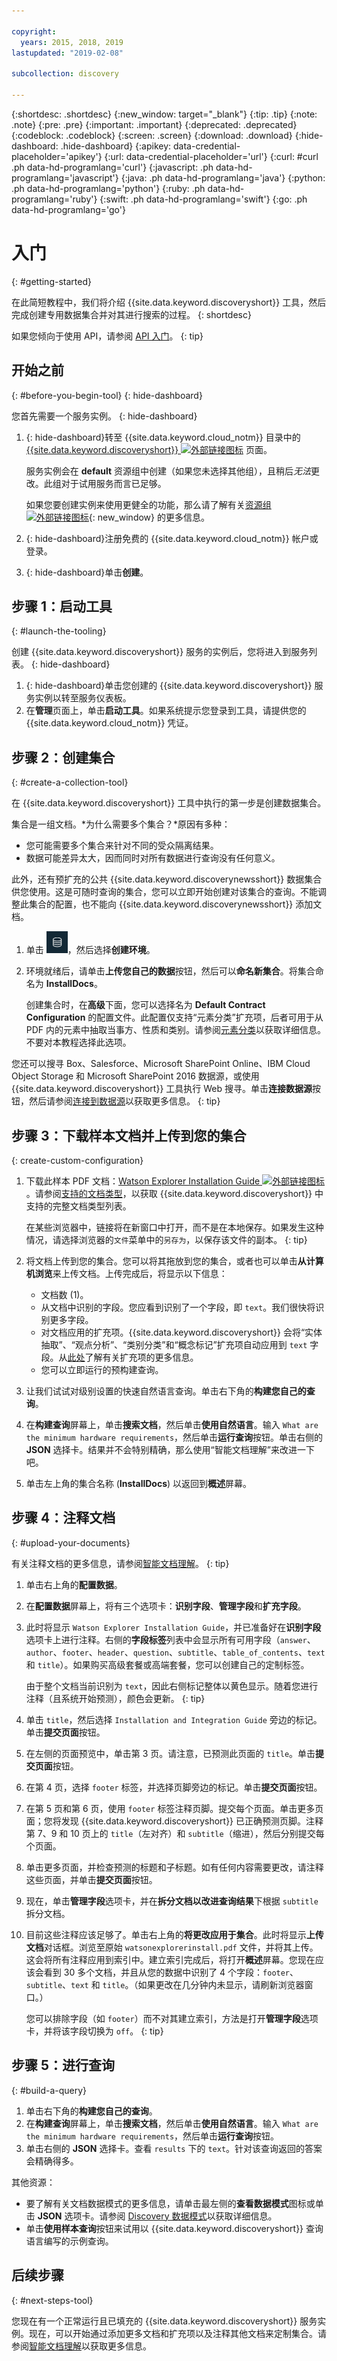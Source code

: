```yaml
---

copyright:
  years: 2015, 2018, 2019
lastupdated: "2019-02-08"

subcollection: discovery

---
```


{:shortdesc: .shortdesc}
{:new_window: target="_blank"}
{:tip: .tip}
{:note: .note}
{:pre: .pre}
{:important: .important}
{:deprecated: .deprecated}
{:codeblock: .codeblock}
{:screen: .screen}
{:download: .download}
{:hide-dashboard: .hide-dashboard}
{:apikey: data-credential-placeholder='apikey'}
{:url: data-credential-placeholder='url'}
{:curl: #curl .ph data-hd-programlang='curl'}
{:javascript: .ph data-hd-programlang='javascript'}
{:java: .ph data-hd-programlang='java'}
{:python: .ph data-hd-programlang='python'}
{:ruby: .ph data-hd-programlang='ruby'}
{:swift: .ph data-hd-programlang='swift'}
{:go: .ph data-hd-programlang='go'}

# 入门
{: #getting-started}

在此简短教程中，我们将介绍 {{site.data.keyword.discoveryshort}} 工具，然后完成创建专用数据集合并对其进行搜索的过程。
{: shortdesc}

如果您倾向于使用 API，请参阅 [API 入门](/docs/services/discovery?topic=discovery-gs-api#gs-api)。
{: tip}

## 开始之前
{: #before-you-begin-tool}
{: hide-dashboard}

您首先需要一个服务实例。
{: hide-dashboard}

1.  {: hide-dashboard}转至 {{site.data.keyword.cloud_notm}} 目录中的 [{{site.data.keyword.discoveryshort}} ![外部链接图标](../../icons/launch-glyph.svg "外部链接图标")](https://{DomainName}/catalog/services/discovery) 页面。

    服务实例会在 **default** 资源组中创建（如果您未选择其他组），且稍后*无法*更改。此组对于试用服务而言已足够。

    如果您要创建实例来使用更健全的功能，那么请了解有关[资源组 ![外部链接图标](../../icons/launch-glyph.svg "外部链接图标")](https://{DomainName}/docs/resources/bestpractice_rgs.html#bp_resourcegroups){: new_window} 的更多信息。
1.  {: hide-dashboard}注册免费的 {{site.data.keyword.cloud_notm}} 帐户或登录。
1.  {: hide-dashboard}单击**创建**。

## 步骤 1：启动工具
{: #launch-the-tooling}

创建 {{site.data.keyword.discoveryshort}} 服务的实例后，您将进入到服务列表。
{: hide-dashboard}

1.  {: hide-dashboard}单击您创建的 {{site.data.keyword.discoveryshort}} 服务实例以转至服务仪表板。
1.  在**管理**页面上，单击**启动工具**。如果系统提示您登录到工具，请提供您的 {{site.data.keyword.cloud_notm}} 凭证。

<!-- To do: Add screenshot for developer console -->

## 步骤 2：创建集合
{: #create-a-collection-tool}

在 {{site.data.keyword.discoveryshort}} 工具中执行的第一步是创建数据集合。

集合是一组文档。*为什么需要多个集合？*原因有多种：

- 您可能需要多个集合来针对不同的受众隔离结果。
- 数据可能差异太大，因而同时对所有数据进行查询没有任何意义。

此外，还有预扩充的公共 {{site.data.keyword.discoverynewsshort}} 数据集合供您使用。这是可随时查询的集合，您可以立即开始创建对该集合的查询。不能调整此集合的配置，也不能向 {{site.data.keyword.discoverynewsshort}} 添加文档。

1.  单击 ![环境详细信息](images/env_icon.png)<!-- {width="20" height="20" style="padding-left:5px;padding-right:5px;"} -->，然后选择**创建环境**。
1.  环境就绪后，请单击**上传您自己的数据**按钮，然后可以**命名新集合**。将集合命名为 **InstallDocs**。

    创建集合时，在**高级**下面，您可以选择名为 **Default Contract Configuration** 的配置文件。此配置仅支持“元素分类”扩充项，后者可用于从 PDF 内的元素中抽取当事方、性质和类别。请参阅[元素分类](/docs/services/discovery?topic=discovery-element-classification#element-collection)以获取详细信息。不要对本教程选择此选项。

您还可以搜寻 Box、Salesforce、Microsoft SharePoint Online、IBM Cloud Object Storage 和 Microsoft SharePoint 2016 数据源，或使用 {{site.data.keyword.discoveryshort}} 工具执行 Web 搜寻。单击**连接数据源**按钮，然后请参阅[连接到数据源](/docs/services/discovery?topic=discovery-sources#sources)以获取更多信息。
{: tip}

## 步骤 3：下载样本文档并上传到您的集合
{: create-custom-configuration}

1.  下载此样本 PDF 文档：<a target="_blank" href="https://watson-developer-cloud.github.io/doc-tutorial-downloads/discovery/watsonexplorerinstall.pdf" download>Watson Explorer Installation Guide <img src="../../icons/launch-glyph.svg" alt="外部链接图标" title="外部链接图标"></a>。请参阅[支持的文档类型](/docs/services/discovery?topic=discovery-sdu#doctypes)，以获取 {{site.data.keyword.discoveryshort}} 中支持的完整文档类型列表。 

    在某些浏览器中，链接将在新窗口中打开，而不是在本地保存。如果发生这种情况，请选择浏览器的`文件`菜单中的`另存为`，以保存该文件的副本。
    {: tip}

1.  将文档上传到您的集合。您可以将其拖放到您的集合，或者也可以单击**从计算机浏览**来上传文档。上传完成后，将显示以下信息：
    -  文档数 (1)。
    -  从文档中识别的字段。您应看到识别了一个字段，即 `text`。我们很快将识别更多字段。
    -  对文档应用的扩充项。{{site.data.keyword.discoveryshort}} 会将“实体抽取”、“观点分析”、“类别分类”和“概念标记”扩充项自动应用到 `text` 字段。从[此处](/docs/services/discovery?topic=discovery-configservice#adding-enrichments)了解有关扩充项的更多信息。 
    -  您可以立即运行的预构建查询。
1.  让我们试试对级别设置的快速自然语言查询。单击右下角的**构建您自己的查询**。
1.  在**构建查询**屏幕上，单击**搜索文档**，然后单击**使用自然语言**。输入 `What are the minimum hardware requirements`，然后单击**运行查询**按钮。单击右侧的 **JSON** 选择卡。结果并不会特别精确，那么使用“智能文档理解”来改进一下吧。
1.  单击左上角的集合名称 (**InstallDocs**) 以返回到**概述**屏幕。  
 
## 步骤 4：注释文档
{: #upload-your-documents}

有关注释文档的更多信息，请参阅[智能文档理解](/docs/services/discovery?topic=discovery-sdu#sdu)。
{: tip}

1.  单击右上角的**配置数据**。 
1.  在**配置数据**屏幕上，将有三个选项卡：**识别字段**、**管理字段**和**扩充字段**。
1.  此时将显示 `Watson Explorer Installation Guide`，并已准备好在**识别字段**选项卡上进行注释。右侧的**字段标签**列表中会显示所有可用字段（`answer`、`author`、`footer`、`header`、`question`、`subtitle`、`table_of_contents`、`text` 和 `title`）。如果购买高级套餐或高端套餐，您可以创建自己的定制标签。

    由于整个文档当前识别为 `text`，因此右侧标记整体以黄色显示。随着您进行注释（且系统开始预测），颜色会更新。
    {: tip}

1.  单击 `title`，然后选择 `Installation and Integration Guide` 旁边的标记。单击**提交页面**按钮。
1.  在左侧的页面预览中，单击第 3 页。请注意，已预测此页面的 `title`。单击**提交页面**按钮。
1.  在第 4 页，选择 `footer` 标签，并选择页脚旁边的标记。单击**提交页面**按钮。
1.  在第 5 页和第 6 页，使用 `footer` 标签注释页脚。提交每个页面。单击更多页面；您将发现 {{site.data.keyword.discoveryshort}} 已正确预测页脚。注释第 7、9 和 10 页上的 `title`（左对齐）和 `subtitle`（缩进），然后分别提交每个页面。
1.  单击更多页面，并检查预测的标题和子标题。如有任何内容需要更改，请注释这些页面，并单击**提交页面**按钮。
1.  现在，单击**管理字段**选项卡，并在**拆分文档以改进查询结果**下根据 `subtitle` 拆分文档。 
1.  目前这些注释应该足够了。单击右上角的**将更改应用于集合**。此时将显示**上传文档**对话框。浏览至原始 `watsonexplorerinstall.pdf` 文件，并将其上传。这会将所有注释应用到索引中。建立索引完成后，将打开**概述**屏幕。您现在应该会看到 30 多个文档，并且从您的数据中识别了 4 个字段：`footer`、`subtitle`、`text` 和 `title`。（如果更改在几分钟内未显示，请刷新浏览器窗口。）

    您可以排除字段（如 `footer`）而不对其建立索引，方法是打开**管理字段**选项卡，并将该字段切换为 `off`。
    {: tip}

## 步骤 5：进行查询
{: #build-a-query}

1.  单击右下角的**构建您自己的查询**。
1.  在**构建查询**屏幕上，单击**搜索文档**，然后单击**使用自然语言**。输入 `What are the minimum hardware requirements`，然后单击**运行查询**按钮。 
1.  单击右侧的 **JSON** 选择卡。查看 `results` 下的 `text`。针对该查询返回的答案会精确得多。

其他资源：
-  要了解有关文档数据模式的更多信息，请单击最左侧的**查看数据模式**图标或单击 **JSON** 选项卡。请参阅 [Discovery 数据模式](/docs/services/discovery?topic=discovery-query-concepts#discovery-schema)以获取详细信息。
-  单击**使用样本查询**按钮来试用以 {{site.data.keyword.discoveryshort}} 查询语言编写的示例查询。

## 后续步骤
{: #next-steps-tool}

您现在有一个正常运行且已填充的 {{site.data.keyword.discoveryshort}} 服务实例。现在，可以开始通过添加更多文档和扩充项以及注释其他文档来定制集合。请参阅[智能文档理解](/docs/services/discovery?topic=discovery-sdu#sdu)以获取更多信息。

